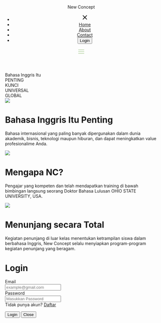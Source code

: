 <!DOCTYPE html>
<html lang="en">

<head>
    <meta charset="UTF-8">
    <meta name="viewport" content="width=device-width, initial-scale=1.0">
    <meta http-equiv="X-UA-Compatible" content="ie=edge">
    <link rel="stylesheet" href="../css/index.css">
    <link rel="shortcut icon" href="../img/nc-logo.png">
    <link rel="stylesheet" href="../asset/css/bootstrap.css">
    <script src="https://unpkg.com/scrollreveal"></script>
    <title>New Concept - English Course</title>
</head>

<body>
    <header>
        <p class="name-logo">New Concept</p>
        <nav>
            <ul class="sidebar">
                <li onclick="closeSidebar()" class="x"><a href="#" class="x"><svg xmlns="http://www.w3.org/2000/svg"
                            width="24" height="24" viewBox="0 0 24 24" fill="none" stroke="#000" stroke-width="2"
                            stroke-linecap="round" stroke-linejoin="round" class="feather feather-x">
                            <line x1="18" y1="6" x2="6" y2="18"></line>
                            <line x1="6" y1="6" x2="18" y2="18"></line>
                        </svg></a></li>
                <li><a href="#" class="link">Home</a></li>
                <li><a href="#" class="link">About</a></li>
                <li><a href="#" class="link">Contact</a></li>
                <li><button onclick="closeSidebar()" type="button" class="tombol" data-bs-toggle="modal"
                        data-bs-target="#exampleModal">Login</button></li>
            </ul>
            <a onclick="openSidebar()" class="ham" href="#"><svg xmlns="http://www.w3.org/2000/svg" width="24"
                    height="24" viewBox="0 0 24 24" fill="none" stroke="#BFD8AF" stroke-width="2" stroke-linecap="round"
                    stroke-linejoin="round" class="feather feather-menu">
                    <line x1="3" y1="12" x2="21" y2="12"></line>
                    <line x1="3" y1="6" x2="21" y2="6"></line>
                    <line x1="3" y1="18" x2="21" y2="18"></line>
                </svg></a></li>
        </nav>
    </header>
    <div class="container">
        <div class="first-con">
            <div class="img"></div>
            <span class="h1-first">Bahasa Inggris Itu</span>
            <div class="typing">
                <div class="h1-sec">PENTING</div>
                <div class="h1-sec">KUNCI</div>
                <div class="h1-sec">UNIVERSAL</div>
                <div class="h1-sec">GLOBAL</div>
            </div>
        </div>
        <div class="second-con">
            <div class="kartu">
                <img class="img-nc" src="../img/nc-1.jpg">
                <h1 class="h-nc">Bahasa Inggris Itu Penting</h1>
                <p class="p-nc">Bahasa internasional yang paling banyak dipergunakan dalam dunia akademik, bisnis,
                    teknologi maupun hiburan, dan dapat meningkatkan value profesionalime Anda.
                </p>
            </div>
            <div class="kartu">
                <img src="../img/nc-2.jpg" class="img-nc">
                <h1 class="h-nc">Mengapa NC?</h1>
                <p class="p-nc">Pengajar yang kompeten dan telah mendapatkan training di bawah bimbingan langsung
                    seorang Doktor Bahasa Lulusan OHIO STATE UNIVERSITY, USA.
                </p>
            </div>
            <div class="kartu">
                <img src="../img/nc-3.jpeg" class="img-nc">
                <h1 class="h-nc">Menunjang secara Total</h1>
                <p class="p-nc">Kegiatan penunjang di luar kelas menentukan ketrampilan siswa dalam berbahasa Inggris,
                    New Concept selalu menyiapkan program-program kegiatan penunjang yang beragam.</p>
            </div>
        </div>
        <div class="modal fade" id="exampleModal" tabindex="-1" aria-labelledby="exampleModalLabel" aria-hidden="true">
            <div class="modal-dialog ">
                <div class="modal-content">
                    <h1 class="fw-bold mt-3">Login</h1>
                    <form>
                        <label class="mt-3" for="email">Email</label>
                        <div class="mb-3 email">
                            <input type="email" placeholder="example@gmail.com">
                        </div>
                        <div class="mb-3">
                            <label class="mt-2" for="password">Password</label>
                            <div class="mb-3 email">
                                <input type="password" placeholder="Masukkan Password">
                            </div>
                        </div>
                        <div class="mb-2 kelas-tombol">
                            <label class="mt-5" for="">Tidak punya akun? <a href="#" class="a">Daftar
                                </a></label>
                        </div>
                    </form>
                    <div class="kelas-tombol pb-3">
                        <button type="button" class="tombol-login">Login</button> <button type="button"
                            class="tombol-close" data-bs-dismiss="modal">Close</button>
                    </div>
                </div>
            </div>
        </div>
        <script src="../js/index.js"></script>
        <script src="https://cdn.jsdelivr.net/npm/bootstrap@5.3.3/dist/js/bootstrap.bundle.min.js"
            integrity="sha384-YvpcrYf0tY3lHB60NNkmXc5s9fDVZLESaAA55NDzOxhy9GkcIdslK1eN7N6jIeHz" crossorigin="anonymous">
            </script>
</body>

</html>
